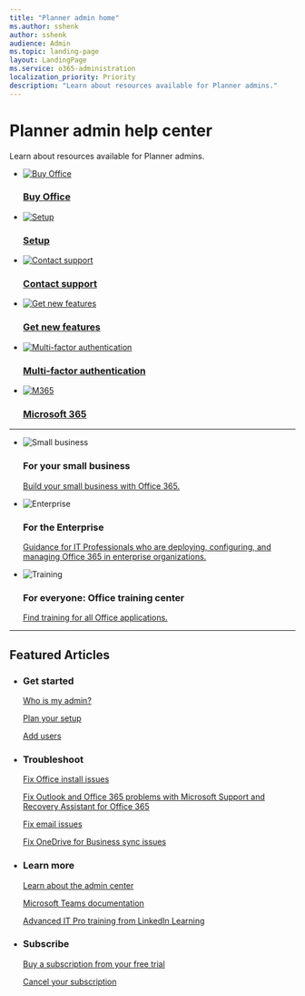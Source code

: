 ```yaml
---
title: "Planner admin home"
ms.author: sshenk
author: sshenk
audience: Admin
ms.topic: landing-page
layout: LandingPage
ms.service: o365-administration
localization_priority: Priority
description: "Learn about resources available for Planner admins."
---
```


# Planner admin help center

Learn about resources available for Planner admins.

<ul class="panelContent cardsFTitle">
    <li>
        <a href="https://products.office.com/en-us/compare-all-microsoft-office-products?tab=2">
        <div class="cardSize">
            <div class="cardPadding">
                <div class="card">
                    <div class="cardImageOuter">
                        <div class="cardImage">
                            <img src="https://docs.microsoft.com/en-us/office/media/icons/sign-up.svg" alt="Buy Office" />
                        </div>
                    </div>
                    <div class="cardText">
                        <h3>Buy Office</h3>
                    </div>
                </div>
            </div>
        </div>
        </a>
    </li>
    <li>
        <a href="setup/setup.md">
        <div class="cardSize">
            <div class="cardPadding">
                <div class="card">
                    <div class="cardImageOuter">
                        <div class="cardImage">
                            <img src="https://docs.microsoft.com/en-us/office/media/icons/get-started.svg" alt="Setup" />
                        </div>
                    </div>
                    <div class="cardText">
                        <h3>Setup</h3>
                    </div>
                </div>
            </div>
        </div>
        </a>
    </li>
    <li>
        <a href="contact-support-for-business-products.md">
        <div class="cardSize">
            <div class="cardPadding">
                <div class="card">
                    <div class="cardImageOuter">
                        <div class="cardImage">
                            <img src="https://docs.microsoft.com/en-us/office/media/icons/headset.svg" alt="Contact support" />
                        </div>
                    </div>
                    <div class="cardText">
                        <h3>Contact support</h3>
                    </div>
                </div>
            </div>
        </div>
        </a>
    </li>
    <li>
        <a href="/office365/admin/manage/stay-on-top-of-updates/">
        <div class="cardSize">
            <div class="cardPadding">
                <div class="card">
                    <div class="cardImageOuter">
                        <div class="cardImage">
                            <img src="https://docs.microsoft.com/en-us/office/media/icons/radar.svg" alt="Get new features" />
                        </div>
                    </div>
                    <div class="cardText">
                        <h3>Get new features</h3>
                    </div>
                </div>
            </div>
        </div>
        </a>
    </li>
    <li>
        <a href="security-and-compliance/set-up-multi-factor-authentication.md">
        <div class="cardSize">
            <div class="cardPadding">
                <div class="card">
                    <div class="cardImageOuter">
                        <div class="cardImage">
                            <img src="https://docs.microsoft.com/en-us/office/media/icons/authentication.svg" alt="Multi-factor authentication" />
                        </div>
                    </div>
                    <div class="cardText">
                        <h3>Multi-factor authentication</h3>
                    </div>
                </div>
            </div>
        </div>
        </a>
    </li>
    <li>
        <a href="https://docs.microsoft.com/en-us/microsoft-365/#pivot=home&panel=home-all">
        <div class="cardSize">
            <div class="cardPadding">
                <div class="card">
                    <div class="cardImageOuter">
                        <div class="cardImage">
                            <img src="https://docs.microsoft.com/en-us/office/media/icons/caret-right-blue.svg" alt="M365" />
                        </div>
                    </div>
                    <div class="cardText">
                        <h3>Microsoft 365</h3>
                    </div>
                </div>
            </div>
        </div>
        </a>
    </li>
</ul>

---

<ul class="panelContent cardsF">
    <li>
        <div class="cardSize">
            <div class="cardPadding">
                <div class="card">
                    <div class="cardImageOuter">
                        <div class="cardImage">
                            <img src="https://docs.microsoft.com/en-us/office/media/icons/small-business.svg" alt="Small business" />
                        </div>
                    </div>
                    <div class="cardText">
                        <h3>For your small business</h3>
                        <p><a href="/office365/smallbusiness/build-your-small-business/build-your-small-business" target="_blank">Build your small business with Office 365.</a></p>
                    </div>
                </div>
            </div>
        </div>
    </li>
    <li>
        <div class="cardSize">
            <div class="cardPadding">
                <div class="card">
                    <div class="cardImageOuter">
                        <div class="cardImage">
                            <img src="https://docs.microsoft.com/en-us/office/media/icons/on-premises.svg" alt="Enterprise" />
                        </div>
                    </div>
                    <div class="cardText">
                        <h3>For the Enterprise</h3>
                        <p><a href="https://docs.microsoft.com/en-us/Office365/Enterprise/">Guidance for IT Professionals who are deploying, configuring, and managing Office 365 in enterprise organizations.</a></p>
                    </div>
                </div>
            </div>
        </div>
    </li>
    <li>
        <div class="cardSize">
            <div class="cardPadding">
                <div class="card">
                    <div class="cardImageOuter">
                        <div class="cardImage">
                            <img src="https://docs.microsoft.com/en-us/office/media/icons/education-tutorial.svg" alt="Training" />
                        </div>
                    </div>
                    <div class="cardText">
                        <h3>For everyone: Office training center</h3>
                        <p><a href="https://go.microsoft.com/fwlink/?linkid=124250">Find training for all Office applications.</a></p>
                    </div>
                </div>
            </div>
        </div>
    </li>
</ul>

---

<h2>Featured Articles</h2>
<ul class="panelContent cardsW">
    <li>
        <div class="cardSize">
            <div class="cardPadding">
                <div class="card">
                    <div class="cardText">
                        <h3>Get started</h3>
                        <p><a href="admin-overview/admin-overview.md">Who is my admin?</a></p>
                        <p><a href="setup/plan-your-setup.md">Plan your setup</a></p>
                        <p><a href="add-users/add-users.md">Add users</a></p>
                    </div>
                </div>
            </div>
        </div>
    </li>
    <li>
        <div class="cardSize">
            <div class="cardPadding">
                <div class="card">
                    <div class="cardText">
                        <h3>Troubleshoot</h3>
                        <p><a href="https://go.microsoft.com/fwlink/?linkid=522692">Fix Office install issues</a></p>
                        <p><a href="https://diagnostics.outlook.com/">Fix Outlook and Office 365 problems with Microsoft Support and Recovery Assistant for Office 365</a></p>
                        <p><a href="troubleshoot-issues-for-admins/troubleshoot-email-issues.md">Fix email issues</a></p>
                        <p><a href="https://go.microsoft.com/fwlink/?linkid=866431">Fix OneDrive for Business sync issues</a></p>
                    </div>
                </div>
            </div>
        </div>
    </li>
    <li>
        <div class="cardSize">
            <div class="cardPadding">
                <div class="card">
                    <div class="cardText">
                        <h3>Learn more</h3>
                        <p><a href="admin-overview/about-the-admin-center.md">Learn about the admin center</a></p>
                        <p><a href="https://docs.microsoft.com/en-us/MicrosoftTeams/Microsoft-Teams">Microsoft Teams documentation</a></p>
                        <p><a href="https://go.microsoft.com/fwlink/?linkid=853063">Advanced IT Pro training from LinkedIn Learning</a></p>
                    </div>
                </div>
            </div>
        </div>
    </li>
    <li>
        <div class="cardSize">
            <div class="cardPadding">
                <div class="card">
                    <div class="cardText">
                        <h3>Subscribe</h3>
                        <p><a href="subscriptions-and-billing/buy-a-subscription-from-your-free-trial.md">Buy a subscription from your free trial</a></p>
                        <p><a href="subscriptions-and-billing/cancel-your-subscription.md">Cancel your subscription</a></p>
                    </div>
                </div>
            </div>
        </div>
    </li>
</ul>